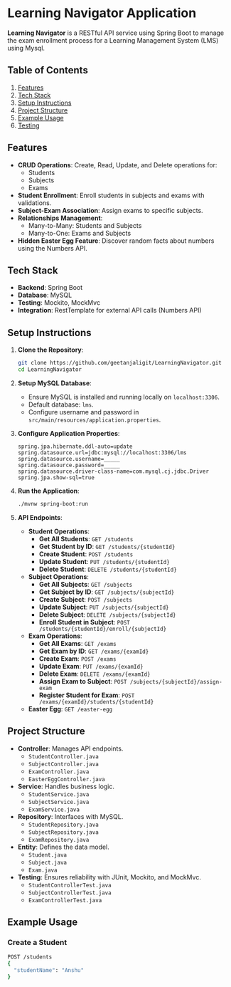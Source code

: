 # Learning Navigator Application

**Learning Navigator** is a RESTful API service using Spring Boot to manage the exam enrollment process for a Learning Management System (LMS) using Mysql.

## Table of Contents
1. [Features](#features)
2. [Tech Stack](#tech-stack)
3. [Setup Instructions](#setup-instructions)
4. [Project Structure](#project-structure)
5. [Example Usage](#example-usage)
6. [Testing](#testing)

## Features
- **CRUD Operations**: Create, Read, Update, and Delete operations for:
    - Students
    - Subjects
    - Exams
- **Student Enrollment**: Enroll students in subjects and exams with validations.
- **Subject-Exam Association**: Assign exams to specific subjects.
- **Relationships Management**:
    - Many-to-Many: Students and Subjects
    - Many-to-One: Exams and Subjects
- **Hidden Easter Egg Feature**: Discover random facts about numbers using the Numbers API.

## Tech Stack
- **Backend**: Spring Boot
- **Database**: MySQL
- **Testing**: Mockito, MockMvc
- **Integration**: RestTemplate for external API calls (Numbers API)

## Setup Instructions
1. **Clone the Repository**:
    ```bash
    git clone https://github.com/geetanjaligit/LearningNavigator.git
    cd LearningNavigator
    ```

2. **Setup MySQL Database**:
   - Ensure MySQL is installed and running locally on `localhost:3306`.
   - Default database: `lms`.
   - Configure username and password in `src/main/resources/application.properties`.

3. **Configure Application Properties**:
    ```properties
    spring.jpa.hibernate.ddl-auto=update
    spring.datasource.url=jdbc:mysql://localhost:3306/lms
    spring.datasource.username=_____
    spring.datasource.password=_____
    spring.datasource.driver-class-name=com.mysql.cj.jdbc.Driver
    spring.jpa.show-sql=true
    ```

4. **Run the Application**:
    ```bash
    ./mvnw spring-boot:run
    ```

5. **API Endpoints**:
   - **Student Operations**:
     - **Get All Students**: `GET /students`
     - **Get Student by ID**: `GET /students/{studentId}`
     - **Create Student**: `POST /students`
     - **Update Student**: `PUT /students/{studentId}`
     - **Delete Student**: `DELETE /students/{studentId}`
   - **Subject Operations**:
     - **Get All Subjects**: `GET /subjects`
     - **Get Subject by ID**: `GET /subjects/{subjectId}`
     - **Create Subject**: `POST /subjects`
     - **Update Subject**: `PUT /subjects/{subjectId}`
     - **Delete Subject**: `DELETE /subjects/{subjectId}`
     - **Enroll Student in Subject**: `POST /students/{studentId}/enroll/{subjectId}`
   - **Exam Operations**:
     - **Get All Exams**: `GET /exams`
     - **Get Exam by ID**: `GET /exams/{examId}`
     - **Create Exam**: `POST /exams`
     - **Update Exam**: `PUT /exams/{examId}`
     - **Delete Exam**: `DELETE /exams/{examId}`
     - **Assign Exam to Subject**: `POST /subjects/{subjectId}/assign-exam`
     - **Register Student for Exam**: `POST /exams/{examId}/students/{studentId}`
   - **Easter Egg**: `GET /easter-egg`

## Project Structure
- **Controller**: Manages API endpoints.
    - `StudentController.java`
    - `SubjectController.java`
    - `ExamController.java`
    - `EasterEggController.java`
- **Service**: Handles business logic.
    - `StudentService.java`
    - `SubjectService.java`
    - `ExamService.java`
- **Repository**: Interfaces with MySQL.
    - `StudentRepository.java`
    - `SubjectRepository.java`
    - `ExamRepository.java`
- **Entity**: Defines the data model.
    - `Student.java`
    - `Subject.java`
    - `Exam.java`
- **Testing**: Ensures reliability with JUnit, Mockito, and MockMvc.
    - `StudentControllerTest.java`
    - `SubjectControllerTest.java`
    - `ExamControllerTest.java`

## Example Usage
### Create a Student
```bash
POST /students
{
  "studentName": "Anshu"
}
